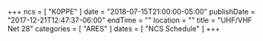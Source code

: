 +++
ncs = [ "K0PPE" ]
date = "2018-07-15T21:00:00-05:00"
publishDate = "2017-12-21T12:47:37-06:00"
endTime = ""
location = ""
title = "UHF/VHF Net 28"
categories = [ "ARES" ]
dates = [ "NCS Schedule" ]
+++
